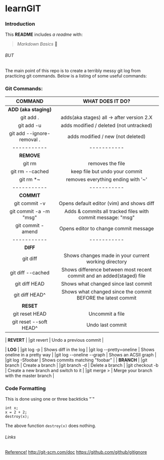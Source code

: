 # learnGIT

### Introduction
This **README** includes _a readme_ with:
> *Markdown Basics* :panda_face:  

###### BUT
The main point of this repo is to create a terribly messy git log from practicing git commands. 
Below is a listing of some useful commands:


### Git Commands: 
 COMMAND                    | WHAT DOES IT DO?
|:-----------:              | :---------------:							   |
| **ADD (aka staging)**     |  
|git add .                  |  adds(aka stages) all -> after version 2.X			   |	
|git add -u                 |  adds modified / deleted (not untracked) 				   |
|git add --ignore-removal . |  adds modified / new (not deleted)	 			   |
|-----------                |-----------  
| **REMOVE**                | 
|git rm <file>              | removes the file  					           |
|git rm --cached            | keep file but undo your commit 					   |
|git rm \*~  	              | removes everything ending with '~' 				   |
|-----------                |-----------  
| **COMMIT**   		           |
|git commit -v              | Opens default editor (vim) and shows diff			  	   |
|git commit -a -m "msg"     | Adds & commits  all tracked files with commit message: "msg"	   |
|git commit -amend          | Opens editor to change commit message				   | 			    
|-----------                |-----------  
| **DIFF**                  |			
|git diff 		    | Shows changes made in your current working directory	           |
|git diff --cached     	    | Shows difference between most recent commit and an added(staged) file|
|git diff HEAD              | Shows what changed since last commit			           |
|git diff HEAD^             | Shows what changed since the commit BEFORE the latest commit         |
| **RESET**                 |
|git reset HEAD <file>      | Uncommit a file							   |
|git reset --soft HEAD^     | Undo last commit							   |                            

| **REVERT**                |
|git revert <commit id>     | Undo a previous commit    				           |

| **LOG**                   |
|git log -p                 | Shows diff in the log						   |
|git log --pretty=oneline   | Shows oneline in a pretty way					   |
|git log --oneline --graph  | Shows an ACSII graph 						   |
|git log -Sfoobar           | Shows commits matching "foobar" 					   |
| **BRANCH**                |
|git branch <name>          | Create a branch 							   |
|git branch -d <name>       | Delete a branch							   |
|git checkout -b <name>     | Create a new branch and switch to it				   |
|git merge <name>>          | Merge your branch with the master branch				   |


### Code Formatting 
This is done using one or three backticks "`"
```
int x;
x = 2 + 2;
destroy(x);
```
The above function `destroy(x)` does nothing. 




###### Links
[Reference!](http://git-scm.com/doc)
http://git-scm.com/doc
https://github.com/github/gitignore
